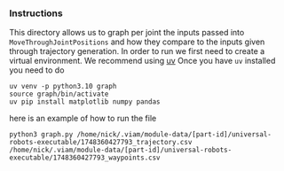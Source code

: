 ### Instructions

This directory allows us to graph per joint the inputs passed into `MoveThroughJointPositions` and how they compare to the inputs given through trajectory generation.
In order to run we first need to create a virtual environment.
We recommend using [uv](https://docs.astral.sh/uv/getting-started/installation/)
Once you have  `uv` installed you need to do
```
uv venv -p python3.10 graph
source graph/bin/activate
uv pip install matplotlib numpy pandas
```

here is an example of how to run the file
```
python3 graph.py /home/nick/.viam/module-data/[part-id]/universal-robots-executable/1748360427793_trajectory.csv /home/nick/.viam/module-data/[part-id]/universal-robots-executable/1748360427793_waypoints.csv

```